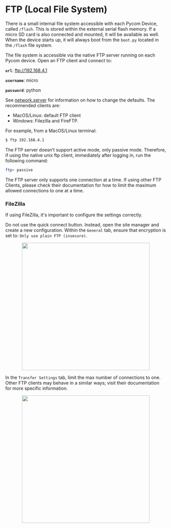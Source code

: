 # FTP (Local File System)

There is a small internal file system accessible with each Pycom Device, called ``/flash``. This is stored within the external serial flash memory. If a micro SD card is also connected and mounted, it will be available as well. When the device starts up, it will always boot from the ``boot.py`` located in the ``/flash`` file system.

The file system is accessible via the native FTP server running on each Pycom device. Open an FTP client and connect to:

**``url``**: ftp://192.168.4.1

**``username``**: micro

**``password``**: python

See [network.server](/chapter/firmwareapi/pycom/network/wlan.md) for information on how to change the defaults. The recommended clients are:

- MacOS/Linux: default FTP client
- Windows: Filezilla and FireFTP.

For example, from a MacOS/Linux terminal:

```bash
$ ftp 192.168.4.1
```

The FTP server doesn’t support active mode, only passive mode. Therefore, if using the native unix ftp client, immediately after logging in, run the following command:

```bash
ftp> passive
```

The FTP server only supports one connection at a time. If using other FTP Clients, please check their documentation for how to limit the maximum allowed connections to one at a time.

### FileZilla

If using FileZilla, it's important to configure the settings correctly.

Do not use the quick connect button. Instead, open the site manager and create a new configuration. Within the ``General`` tab, ensure that encryption is set to: ``Only use plain FTP (insecure)``.

<p align="center"><img src ="../../../img/filezilla-settings-1.png" width="400"></p>

In the ``Transfer Settings`` tab, limit the max number of connections to one. Other FTP clients may behave in a similar ways; visit their documentation for more specific information.

<p align="center"><img src ="../../../img/filezilla-settings-2.png" width="400"></p>
